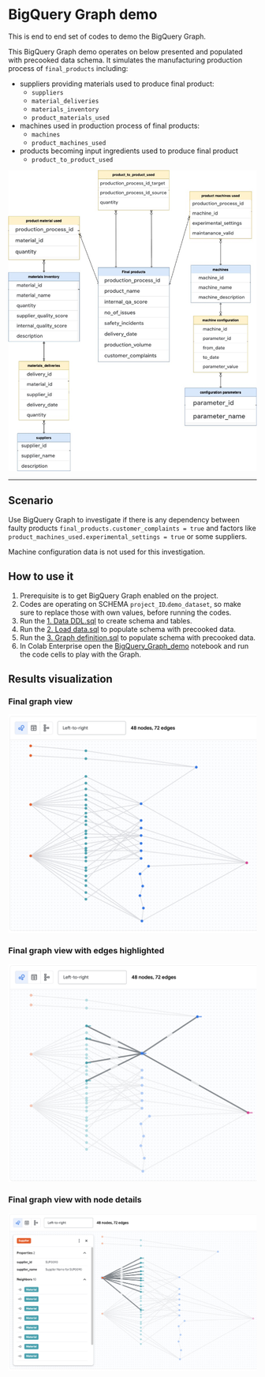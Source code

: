 # BigQuery Graph demo
This is end to end set of codes to demo the BigQuery Graph.

This BigQuery Graph demo operates on below presented and populated with precooked data schema.
It simulates the manufacturing production process of `final_products` including:
- suppliers providing materials used to produce final product:
  - `suppliers`
  - `material_deliveries`
  - `materials_inventory`
  - `product_materials_used`
- machines used in production process of final products:
  - `machines`
  - `product_machines_used`
- products becoming input ingredients used to produce final product
  - `product_to_product_used`


![Manufacturing schema](images/database_schema.jpg)

---

## Scenario
Use BigQuery Graph to investigate if there is any dependency between faulty products `final_products.customer_complaints = true` and factors like `product_machines_used.experimental_settings = true` or some suppliers.

Machine configuration data is not used for this investigation.


## How to use it
1. Prerequisite is to get BigQuery Graph enabled on the project.
2. Codes are operating on SCHEMA `project_ID`.`demo_dataset`, so make sure to replace those with own values, before running the codes.
3. Run the [1. Data DDL.sql](1.%20Data%20DDL.sql) to create schema and tables.
4. Run the [2. Load data.sql](2.%20Load%20data.sql) to populate schema with precooked data.
5. Run the [3. Graph definition.sql](3.%20Graph%20definition.sql) to populate schema with precooked data.
6. In Colab Enterprise open the [BigQuery_Graph_demo](BigQuery_Graph_demo.ipynb) notebook and run the code cells to play with the Graph.


## Results visualization

### Final graph view
![Manufacturing schema](images/BigQueryGraph_screen1.png)

### Final graph view with edges highlighted
![Manufacturing schema](images/BigQueryGraph_screen2.png)

### Final graph view with node details
![Manufacturing schema](images/BigQueryGraph_screen3.png)
